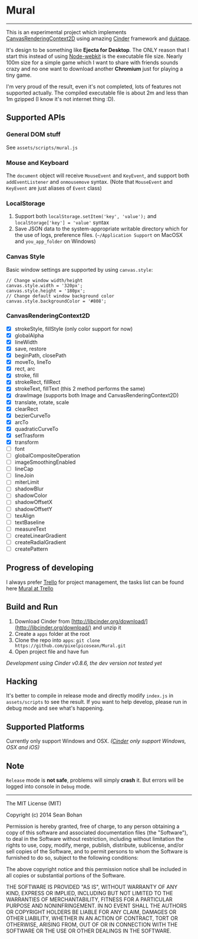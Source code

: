 # Mural
---
This is an experimental project which implements [CanvasRenderingContext2D][CanvasRenderingContext2D] using amazing [Cinder][Cinder] framework and [duktape][duktape]. 

It's design to be something like __Ejecta for Desktop__. The ONLY reason that I start this instead of using [Node-webkit][Node-webkit] is the executable file size. Nearly 100m size for a simple game which I want to share with friends sounds crazy and no one want to download another __Chromium__ just for playing a tiny game.

I'm very proud of the result, even it's not completed, lots of features not supported actually. The compiled executable file is about 2m and less than 1m gzipped (I know it's not internet thing :D).

## Supported APIs

### General DOM stuff
See `assets/scripts/mural.js`

### Mouse and Keyboard
The `document` object will receive `MouseEvent` and `KeyEvent`, and support both `addEventListener` and `onmousemove` syntax. (Note that `MouseEvent` and `KeyEvent` are just aliases of `Event` class)

### LocalStorage
1. Support both `localStorage.setItem('key', 'value');` and `localStorage['key'] = 'value'` syntax
2. Save JSON data to the system-appropriate writable directory which for the use of logs, preference files. (`~/Application Support` on MacOSX and `you_app_folder` on Windows)

### Canvas Style
Basic window settings are supported by using `canvas.style`:
```
// Change window width/height
canvas.style.width = '320px';
canvas.style.height = '180px';
// Change default window background color
canvas.style.backgroundColor = '#808';
```

### CanvasRenderingContext2D
- [x] strokeStyle, fillStyle (only color support for now)
- [x] globalAlpha
- [x] lineWidth
- [x] save, restore
- [x] beginPath, closePath
- [x] moveTo, lineTo
- [x] rect, arc
- [x] stroke, fill
- [x] strokeRect, fillRect
- [x] strokeText, fillText (this 2 method performs the same)
- [x] drawImage (supports both Image and CanvasRenderingContext2D)
- [x] translate, rotate, scale
- [x] clearRect
- [x] bezierCurveTo
- [x] arcTo
- [x] quadraticCurveTo
- [x] setTrasform
- [x] transform
- [ ] font
- [ ] globalCompositeOperation
- [ ] imageSmoothingEnabled
- [ ] lineCap
- [ ] lineJoin
- [ ] miterLimit
- [ ] shadowBlur
- [ ] shadowColor
- [ ] shadowOffsetX
- [ ] shadowOffsetY
- [ ] texAlign
- [ ] textBaseline
- [ ] measureText
- [ ] createLinearGradient
- [ ] createRadialGradient
- [ ] createPattern

## Progress of developing
I always prefer [Trello][trello] for project management, the tasks list can be found here [Mural at Trello][mural-trello]

## Build and Run
1. Download Cinder from [http://libcinder.org/download/](http://libcinder.org/download/) and unzip it
2. Create a `apps` folder at the root
3. Clone the repo into `apps`: `git clone https://github.com/pixelpicosean/Mural.git`
4. Open project file and have fun

_Development using Cinder v0.8.6, the dev version not tested yet_

## Hacking
It's better to compile in release mode and directly modify `index.js` in `assets/scripts` to see the result.
If you want to help develop, please run in debug mode and see what's happening.

## Supported Platforms
Currently only support Windows and OSX. _([Cinder](Cinder) only support Windows, OSX and iOS)_

## Note
`Release` mode is __not safe__, problems will simply __crash__ it. But errors will be logged into console in `Debug` mode.

---

The MIT License (MIT)

Copyright (c) 2014 Sean Bohan

Permission is hereby granted, free of charge, to any person obtaining a copy
of this software and associated documentation files (the "Software"), to deal
in the Software without restriction, including without limitation the rights
to use, copy, modify, merge, publish, distribute, sublicense, and/or sell
copies of the Software, and to permit persons to whom the Software is
furnished to do so, subject to the following conditions:

The above copyright notice and this permission notice shall be included in
all copies or substantial portions of the Software.

THE SOFTWARE IS PROVIDED "AS IS", WITHOUT WARRANTY OF ANY KIND, EXPRESS OR
IMPLIED, INCLUDING BUT NOT LIMITED TO THE WARRANTIES OF MERCHANTABILITY,
FITNESS FOR A PARTICULAR PURPOSE AND NONINFRINGEMENT. IN NO EVENT SHALL THE
AUTHORS OR COPYRIGHT HOLDERS BE LIABLE FOR ANY CLAIM, DAMAGES OR OTHER
LIABILITY, WHETHER IN AN ACTION OF CONTRACT, TORT OR OTHERWISE, ARISING FROM,
OUT OF OR IN CONNECTION WITH THE SOFTWARE OR THE USE OR OTHER DEALINGS IN
THE SOFTWARE.

[CanvasRenderingContext2D]: https://developer.mozilla.org/en-US/docs/Web/API/CanvasRenderingContext2D
[Cinder]: https://developer.mozilla.org/en-US/docs/Web/API/CanvasRenderingContext2D
[duktape]: http://duktape.org/
[Ejecta]: http://impactjs.com/ejecta
[Ejecta-X]: http://wizcorp.github.io/Ejecta-X/
[Cocoonjs]: https://www.ludei.com/cocoonjs/
[Node-webkit]: https://github.com/rogerwang/node-webkit
[trello]: https://trello.com
[mural-trello]: https://trello.com/b/9cpESvdR/mural
